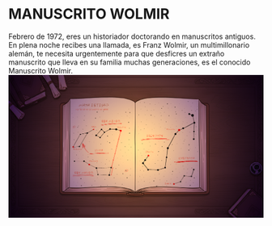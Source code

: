 # MANUSCRITO WOLMIR

Febrero de 1972, eres un historiador doctorando en manuscritos antiguos. En plena noche recibes una llamada, es Franz Wolmir, un multimillonario alemán, te necesita urgentemente para que desficres un extraño manuscrito que lleva en su familia muchas generaciones, es el conocido Manuscrito Wolmir.
![Manuscrito](Manuscrito\assets\images\Screenshot_1.png)
